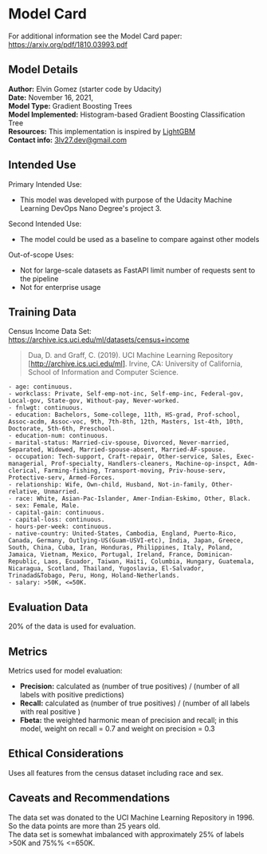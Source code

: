 # Model Card

For additional information see the Model Card paper: https://arxiv.org/pdf/1810.03993.pdf

## Model Details
**Author:** Elvin Gomez (starter code by Udacity)  
**Date:** November 16, 2021,  
**Model Type:**  Gradient Boosting Trees  
**Model Implemented:** Histogram-based Gradient Boosting Classification Tree  
**Resources:** This implementation is inspired by
[LightGBM](https://github.com/Microsoft/LightGBM)  
**Contact info:** 3lv27.dev@gmail.com

## Intended Use
Primary Intended Use:  
- This model was developed with purpose of the Udacity Machine Learning DevOps Nano Degree's project 3.

Second Intended Use:
- The model could be used as a baseline to compare against other models

Out-of-scope Uses:
- Not for large-scale datasets as FastAPI limit number of requests sent to the pipeline
- Not for enterprise usage

## Training Data
Census Income Data Set: https://archive.ics.uci.edu/ml/datasets/census+income

> Dua, D. and Graff, C. (2019). UCI Machine Learning Repository [http://archive.ics.uci.edu/ml]. Irvine, CA: University of California, School of Information and Computer Science.

```
- age: continuous.
- workclass: Private, Self-emp-not-inc, Self-emp-inc, Federal-gov, Local-gov, State-gov, Without-pay, Never-worked.
- fnlwgt: continuous.
- education: Bachelors, Some-college, 11th, HS-grad, Prof-school, Assoc-acdm, Assoc-voc, 9th, 7th-8th, 12th, Masters, 1st-4th, 10th, Doctorate, 5th-6th, Preschool.
- education-num: continuous.
- marital-status: Married-civ-spouse, Divorced, Never-married, Separated, Widowed, Married-spouse-absent, Married-AF-spouse.
- occupation: Tech-support, Craft-repair, Other-service, Sales, Exec-managerial, Prof-specialty, Handlers-cleaners, Machine-op-inspct, Adm-clerical, Farming-fishing, Transport-moving, Priv-house-serv, Protective-serv, Armed-Forces.
- relationship: Wife, Own-child, Husband, Not-in-family, Other-relative, Unmarried.
- race: White, Asian-Pac-Islander, Amer-Indian-Eskimo, Other, Black.
- sex: Female, Male.
- capital-gain: continuous.
- capital-loss: continuous.
- hours-per-week: continuous.
- native-country: United-States, Cambodia, England, Puerto-Rico, Canada, Germany, Outlying-US(Guam-USVI-etc), India, Japan, Greece, South, China, Cuba, Iran, Honduras, Philippines, Italy, Poland, Jamaica, Vietnam, Mexico, Portugal, Ireland, France, Dominican-Republic, Laos, Ecuador, Taiwan, Haiti, Columbia, Hungary, Guatemala, Nicaragua, Scotland, Thailand, Yugoslavia, El-Salvador, Trinadad&Tobago, Peru, Hong, Holand-Netherlands.
- salary: >50K, <=50K.
```

## Evaluation Data
20% of the data is used for evaluation.

## Metrics
Metrics used for model evaluation:  
- **Precision:** calculated as (number of true positives) / (number of all labels with positive predictions)  
- **Recall:** calculated as (number of true positives) / (number of all labels with real positive )  
- **Fbeta:** the weighted harmonic mean of precision and recall; in this model, weight on recall = 0.7 and weight on precision = 0.3

## Ethical Considerations
Uses all features from the census dataset including race and sex.


## Caveats and Recommendations
The data set was donated to the UCI Machine Learning Repository in 1996. So the data points are more than 25 years old.  
The data set is somewhat imbalanced with approximately 25% of labels >50K and 75%% <=650K.
